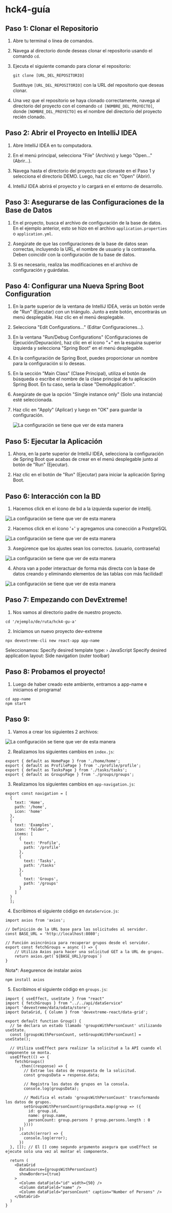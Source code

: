 # hck4-guía

## Paso 1: Clonar el Repositorio

1. Abre tu terminal o línea de comandos.

2. Navega al directorio donde deseas clonar el repositorio usando el comando `cd`.

3. Ejecuta el siguiente comando para clonar el repositorio:

   ```
   git clone [URL_DEL_REPOSITORIO]
   ```

   Sustituye `[URL_DEL_REPOSITORIO]` con la URL del repositorio que deseas clonar.

4. Una vez que el repositorio se haya clonado correctamente, navega al directorio del proyecto con el comando `cd [NOMBRE_DEL_PROYECTO]`, donde `[NOMBRE_DEL_PROYECTO]` es el nombre del directorio del proyecto recién clonado.

## Paso 2: Abrir el Proyecto en IntelliJ IDEA

1. Abre IntelliJ IDEA en tu computadora.

2. En el menú principal, selecciona "File" (Archivo) y luego "Open..." (Abrir...).

3. Navega hasta el directorio del proyecto que clonaste en el Paso 1 y selecciona el directorio DEMO. Luego, haz clic en "Open" (Abrir).

4. IntelliJ IDEA abrirá el proyecto y lo cargará en el entorno de desarrollo.

## Paso 3: Asegurarse de las Configuraciones de la Base de Datos

1. En el proyecto, busca el archivo de configuración de la base de datos. En el ejemplo anterior, esto se hizo en el archivo `application.properties` o `application.yml`.

2. Asegúrate de que las configuraciones de la base de datos sean correctas, incluyendo la URL, el nombre de usuario y la contraseña. Deben coincidir con la configuración de tu base de datos.

3. Si es necesario, realiza las modificaciones en el archivo de configuración y guárdalas.

## Paso 4: Configurar una Nueva Spring Boot Configuration

1. En la parte superior de la ventana de IntelliJ IDEA, verás un botón verde de "Run" (Ejecutar) con un triángulo. Junto a este botón, encontrarás un menú desplegable. Haz clic en el menú desplegable.

2. Selecciona "Edit Configurations..." (Editar Configuraciones...).

3. En la ventana "Run/Debug Configurations" (Configuraciones de Ejecución/Depuración), haz clic en el icono "+" en la esquina superior izquierda y selecciona "Spring Boot" en el menú desplegable.

4. En la configuración de Spring Boot, puedes proporcionar un nombre para la configuración si lo deseas.

5. En la sección "Main Class" (Clase Principal), utiliza el botón de búsqueda o escribe el nombre de la clase principal de tu aplicación Spring Boot. En tu caso, sería la clase "DemoApplication".

6. Asegúrate de que la opción "Single instance only" (Solo una instancia) esté seleccionada.

7. Haz clic en "Apply" (Aplicar) y luego en "OK" para guardar la configuración.

   ![La configuración se tiene que ver de esta manera](https://cdn.discordapp.com/attachments/834907040886554694/1169000186324992090/image.png?ex=6553cf43&is=65415a43&hm=cf6ea06a710958a335b90ec66a83cf3e175d1887c230baeca4b7414cfa2a6bf1&)


## Paso 5: Ejecutar la Aplicación

1. Ahora, en la parte superior de IntelliJ IDEA, selecciona la configuración de Spring Boot que acabas de crear en el menú desplegable junto al botón de "Run" (Ejecutar).

2. Haz clic en el botón de "Run" (Ejecutar) para iniciar la aplicación Spring Boot.

## Paso 6: Interacción con la BD

1. Hacemos click en el ícono de bd a la izquierda superior de intellij.
   
![La configuración se tiene que ver de esta manera](https://cdn.discordapp.com/attachments/834907040886554694/1169001187232723054/image.png?ex=6553d032&is=65415b32&hm=07c27b5a1c5c3f49cf1ce92dbcbc1e22669d7a784f67dfccd434755bce285f54&)

2. Hacemos click en el ícono '+' y agregamos una conección a PostgreSQL

![La configuración se tiene que ver de esta manera](https://cdn.discordapp.com/attachments/834907040886554694/1169001800846811247/image.png?ex=6553d0c4&is=65415bc4&hm=08ed45180a1d17e3f8952f5863ded2acd78064926459ff12f6bbb033ccf3efae&)

3. Asegúrence que los ajustes sean los correctos. (usuario, contraseña)

![La configuración se tiene que ver de esta manera](https://cdn.discordapp.com/attachments/834907040886554694/1169002252388798604/image.png?ex=6553d12f&is=65415c2f&hm=b8efc7365799a0eb71d82b27c9b5bdfebc42a6514e90b9caf63270f478455b35&)

4. Ahora van a poder interactuar de forma más directa con la base de datos creando y eliminando elementos de las tablas con más facilidad!

![La configuración se tiene que ver de esta manera](https://media.discordapp.net/attachments/834907040886554694/1169002780229369866/image.png?ex=6553d1ad&is=65415cad&hm=95891bed36d7b734a55ce9b1735c44a9bde7739c1a114fde62eda2e08397ac86&=&width=958&height=537)


## Paso 7: Empezando con DevExtreme!

1. Nos vamos al directorio padre de nuestro proyecto.
```
cd '/ejemplo/de/ruta/hck4-gu-a' 
```

2. Iniciamos un nuevo proyecto dev-extreme
```
npx devextreme-cli new react-app app-name
```

Seleccionamos:
Specify desired template type: › JavaScript
Specify desired application layout: Side navigation (outer toolbar)


## Paso 8: Probamos el proyecto! 

1. Luego de haber creado este ambiente, entramos a app-name e iniciamos el programa!
```
cd app-name
npm start
```

## Paso 9:

1. Vamos a crear los siguientes 2 archivos:

![La configuración se tiene que ver de esta manera](https://cdn.discordapp.com/attachments/834907040886554694/1169004877138120734/image.png?ex=6553d3a1&is=65415ea1&hm=94c2b89e99ade43bc7c13e0ee21223aafe7cfae30dc4b727fff4f0fd3434fcc1&)

2. Realizamos los siguientes cambios en `index.js`:

```
export { default as HomePage } from './home/home';
export { default as ProfilePage } from './profile/profile';
export { default as TasksPage } from './tasks/tasks';
export { default as GroupsPage } from './groups/groups';
```

3. Realizamos los siguientes cambios en `app-navigation.js`:

```
export const navigation = [
  {
    text: 'Home',
    path: '/home',
    icon: 'home'
  },
  {
    text: 'Examples',
    icon: 'folder',
    items: [
      {
        text: 'Profile',
        path: '/profile'
      },
      {
        text: 'Tasks',
        path: '/tasks'
      },
      {
        text: 'Groups',
        path: '/groups'
      }
    ]
  }
  ];
```

4. Escribimos el siguiente código en `dataService.js`:

```
import axios from 'axios';

// Definición de la URL base para las solicitudes al servidor.
const BASE_URL = 'http://localhost:8080';

// Función asincrónica para recuperar grupos desde el servidor.
export const fetchGroups = async () => {
    // Utiliza Axios para hacer una solicitud GET a la URL de grupos.
    return axios.get(`${BASE_URL}/groups`)
}

```

Nota*: Asegurence de instalar axios 
```
npm install axios
```
 
5. Escribimos el siguiente código en `groups.js`:

``` 
import { useEffect, useState } from "react"
import { fetchGroups } from "../../api/dataService"
import 'devextreme/data/odata/store';
import DataGrid, { Column } from 'devextreme-react/data-grid';

export default function Group() {
  // Se declara un estado llamado 'groupsWithPersonCount' utilizando useState.
  const [groupsWithPersonCount, setGroupsWithPersonCount] = useState();

  // Utiliza useEffect para realizar la solicitud a la API cuando el componente se monta.
  useEffect(() => {
    fetchGroups()
      .then((response) => {
        // Extrae los datos de respuesta de la solicitud.
        const groupsData = response.data;

        // Registra los datos de grupos en la consola.
        console.log(groupsData);

        // Modifica el estado 'groupsWithPersonCount' transformando los datos de grupos.
        setGroupsWithPersonCount(groupsData.map(group => ({
          id: group.id,
          name: group.name,
          personCount: group.persons ? group.persons.length : 0    
        })))
      })
      .catch((error) => {
        console.log(error);
      })
  }, []); // El [] como segundo argumento asegura que useEffect se ejecute solo una vez al montar el componente.

  return (
    <DataGrid
      dataSource={groupsWithPersonCount}
      showBorders={true}
    >
      <Column dataField="id" width={50} />
      <Column dataField="name" />
      <Column dataField="personCount" caption="Number of Persons" />
    </DataGrid>
  )
}
```


